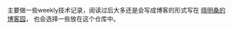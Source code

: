
主要做一些weekly技术记录，阅读过后大多还是会写成博客的形式写在
[晴明桑的博客园](http://www.cnblogs.com/qingmingsang/)，
也会选择一些放在这个仓库中。
